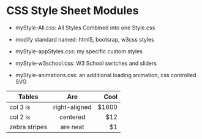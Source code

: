 # CSS Style Sheet Modules

* myStyle-All.css: All Styles Combined into one Style.css

* modify standard named: html5, bootsrap, w3css styles
* myStyle-appStyles.css: my specific custom styles
* myStyle-w3school.css: W3 School switches and sliders
* myStyle-animations.css: an additional loading animation, css controlled SVG

| Tables        | Are           | Cool  |
| ------------- |:-------------:| -----:|
| col 3 is      | right-aligned | $1600 |
| col 2 is      | centered      |   $12 |
| zebra stripes | are neat      |    $1 |
